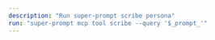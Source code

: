 ```yaml
---
description: "Run super-prompt scribe persona"
run: "super-prompt mcp tool scribe --query '$_prompt_'"
---
```

